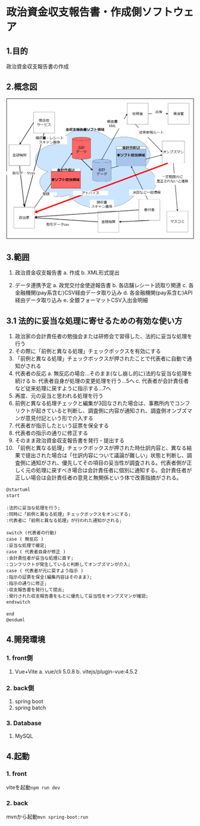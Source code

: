 # 政治資金収支報告書・作成側ソフトウェア

## 1.目的

政治資金収支報告書の作成

## 2.概念図

![概念図作成側](./docs/images/概念図作成側.drawio.png)

## 3.範囲

1. 政治資金収支報告書
a. 作成
b. XML形式提出

2. データ連携予定
a. 政党交付金使途報告書
b. 各店舗レシート読取り関連
c. 各金融機関(pay系含む)CSV経由データ取り込み
d. 各金融機関(pay系含む)API経由データ取り込み
e. 全銀フォーマットCSV入出金明細

## 3.1 法的に妥当な処理に寄せるための有効な使い方

1. 政治家の会計責任者の勉強会または研修会で習得した、法的に妥当な処理を行う
2. その際に「前例と異なる処理」チェックボックスを有効にする
3. 「前例と異なる処理」チェックボックスが押されたことで代表者に自動で通知がされる
4. 代表者の反応
  a. 無反応の場合…そのまま(なし崩し的に)法的な妥当な処理を続ける
  b. 代表者自身が処理の変更処理を行う…5へ
  c. 代表者が会計責任者など従来処理に戻すように指示する…7へ
5. 再度、元の妥当と思われる処理を行う
6. 前例と異なる処理チェックと編集が3回なされた場合は、事務所内でコンフリクトが起きていると判断し、調査側に内容が通知され、調査側オンブズマンが意見付記という形で介入する
7. 代表者が指示したという証票を保全する
8. 代表者の指示の通りに修正する
9. そのまま政治資金収支報告書を発行・提出する
10. 「前例と異なる処理」チェックボックスが押された時仕訳内容と、異なる結果で提出された場合は「仕訳内容について議論が難しい」状態と判断し、調査側に通知がされ、優先してその項目の妥当性が調査される。代表者側が正しく元の処理に戻すべき場合は会計責任者に個別に通知する。会計責任者が正しい場合は会計責任者の意見と無関係という体で改善指摘がされる。

```plantuml
@startuml
start

:法的に妥当な処理を行う;
:同時に「前例と異なる処理」チェックボックスをオンにする;
:代表者に「前例と異なる処理」が行われた通知がされる;

switch (代表者の行動)
case ( 無反応 )
:妥当な処理で確定;
case ( 代表者自身が修正 )
:会計責任者が妥当な処理に直す;
:コンフリクトが発生していると判断してオンブズマンが介入;
case ( 代表者が元に戻すよう指示 )
:指示の証票を保全(編集内容はそのまま);
:指示の通りに修正;
:収支報告書を発行して提出;
:発行された収支報告書をもとに優先して妥当性をオンブズマンが確認;
endswitch

end
@enduml
```

## 4.開発環境

### 1. front側

1. Vue+Vite
a. vue/cli  5.0.8
b. vitejs/plugin-vue:4.5.2

### 2. back側

1. spring boot
2. spring batch

### 3. Database

1. MySQL

## 4.起動

### 1. front

viteを起動`npm run dev`

### 2. back

mvnから起動`mvn spring-boot:run`
